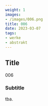```yaml
---
weight: 1
images:
- /images/006.png
title: 006
date: 2023-03-07
tags:
- werke
- abstrakt
---
```


## Title
006

### Subtitle
tba.